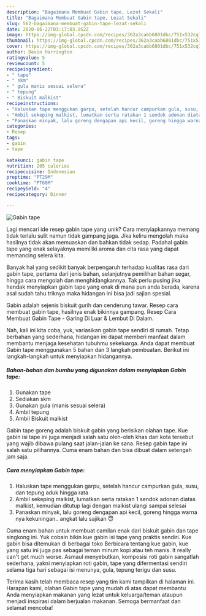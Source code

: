 ```yaml
---
description: "Bagaimana Membuat Gabin tape, Lezat Sekali"
title: "Bagaimana Membuat Gabin tape, Lezat Sekali"
slug: 562-bagaimana-membuat-gabin-tape-lezat-sekali
date: 2020-06-22T03:17:03.952Z
image: https://img-global.cpcdn.com/recipes/362a3cabb6801dbc/751x532cq70/gabin-tape-foto-resep-utama.jpg
thumbnail: https://img-global.cpcdn.com/recipes/362a3cabb6801dbc/751x532cq70/gabin-tape-foto-resep-utama.jpg
cover: https://img-global.cpcdn.com/recipes/362a3cabb6801dbc/751x532cq70/gabin-tape-foto-resep-utama.jpg
author: Devin Harrington
ratingvalue: 5
reviewcount: 5
recipeingredient:
- " tape"
- " skm"
- " gula manis sesuai selera"
- " tepung"
- " Biskuit malkist"
recipeinstructions:
- "Haluskan tape menggukan garpu, setelah hancur campurkan gula, susu, dan tepung aduk hingga rata"
- "Ambil sekeping malkist, lumatkan serta ratakan 1 sendok adonan diatas malkist, kemudian ditutup lagi dengan malkist ulangi sampai selesai"
- "Panaskan minyak, lalu goreng dengapan api kecil, goreng hingga warna nya kekuningan.. angkat lalu sajikan 😇"
categories:
- Resep
tags:
- gabin
- tape

katakunci: gabin tape 
nutrition: 205 calories
recipecuisine: Indonesian
preptime: "PT29M"
cooktime: "PT60M"
recipeyield: "4"
recipecategory: Dinner

---
```



![Gabin tape](https://img-global.cpcdn.com/recipes/362a3cabb6801dbc/751x532cq70/gabin-tape-foto-resep-utama.jpg)

Lagi mencari ide resep gabin tape yang unik? Cara menyiapkannya memang tidak terlalu sulit namun tidak gampang juga. Jika keliru mengolah maka hasilnya tidak akan memuaskan dan bahkan tidak sedap. Padahal gabin tape yang enak selayaknya memiliki aroma dan cita rasa yang dapat memancing selera kita.

Banyak hal yang sedikit banyak berpengaruh terhadap kualitas rasa dari gabin tape, pertama dari jenis bahan, selanjutnya pemilihan bahan segar, hingga cara mengolah dan menghidangkannya. Tak perlu pusing jika hendak menyiapkan gabin tape yang enak di mana pun anda berada, karena asal sudah tahu triknya maka hidangan ini bisa jadi sajian spesial.

Gabin adalah sejenis biskuit gurih dan cenderung tawar. Resep cara membuat gabin tape, hasilnya enak bikinnya gampang. Resep Cara Membuat Gabin Tape - Garing Di Luar &amp; Lembut Di Dalam.


Nah, kali ini kita coba, yuk, variasikan gabin tape sendiri di rumah. Tetap berbahan yang sederhana, hidangan ini dapat memberi manfaat dalam membantu menjaga kesehatan tubuhmu sekeluarga. Anda dapat membuat Gabin tape menggunakan 5 bahan dan 3 langkah pembuatan. Berikut ini langkah-langkah untuk menyiapkan hidangannya.

<!--inarticleads1-->

##### Bahan-bahan dan bumbu yang digunakan dalam menyiapkan Gabin tape:

1. Gunakan  tape
1. Sediakan  skm
1. Gunakan  gula (manis sesuai selera)
1. Ambil  tepung
1. Ambil  Biskuit malkist


Gabin tape goreng adalah biskuit gabin yang berisikan olahan tape. Kue gabin isi tape ini juga menjadi salah satu oleh-oleh khas dari kota tersebut yang wajib dibawa pulang saat jalan-jalan ke sana. Resep gabin tape ini salah satu pilihannya. Cuma enam bahan dan bisa dibuat dalam setengah jam saja. 

<!--inarticleads2-->

##### Cara menyiapkan Gabin tape:

1. Haluskan tape menggukan garpu, setelah hancur campurkan gula, susu, dan tepung aduk hingga rata
1. Ambil sekeping malkist, lumatkan serta ratakan 1 sendok adonan diatas malkist, kemudian ditutup lagi dengan malkist ulangi sampai selesai
1. Panaskan minyak, lalu goreng dengapan api kecil, goreng hingga warna nya kekuningan.. angkat lalu sajikan 😇


Cuma enam bahan untuk membuat camilan enak dari biskuit gabin dan tape singkong ini. Yuk cobain bikin kue gabin isi tape yang praktis sendiri. Kue gabin bisa ditemukan di berbagai toko Berbicara tentang kue gabin, kue yang satu ini juga pas sebagai teman minum kopi atau teh manis. It really can&#39;t get much worse. Asmaul menyebutkan, komposisi roti gabin sangatlah sederhana, yakni menyiapkan roti gabin, tape yang difermentasi sendiri selama tiga hari sebagai isi menunya, gula, tepung terigu dan susu. 

Terima kasih telah membaca resep yang tim kami tampilkan di halaman ini. Harapan kami, olahan Gabin tape yang mudah di atas dapat membantu Anda menyiapkan makanan yang lezat untuk keluarga/teman ataupun menjadi inspirasi dalam berjualan makanan. Semoga bermanfaat dan selamat mencoba!
